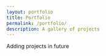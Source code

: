 ```yaml
---
layout: portfolio
title: Portfolio
permalink: /portfolio/
description: A gallery of projects
---
```


Adding projects in future


